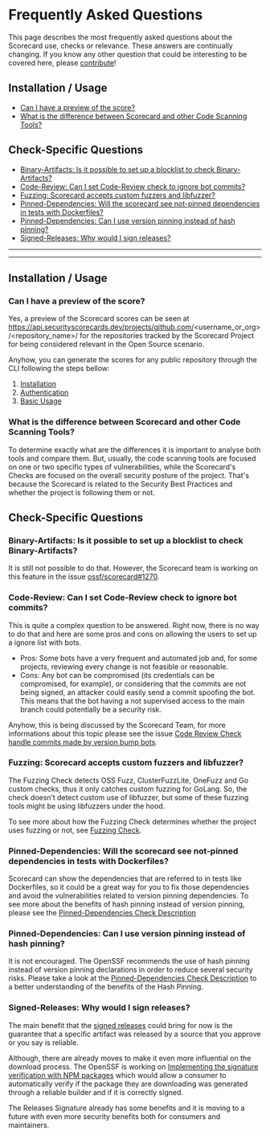 # Frequently Asked Questions

This page describes the most frequently asked questions about the Scorecard use, checks or relevance. These answers are continually changing. If you know any other question that could be interesting to be covered here, please [contribute](../CONTRIBUTING.md)!

## Installation / Usage
  - [Can I have a preview of the score?](#can-i-have-a-preview-of-the-score)
  - [What is the difference between Scorecard and other Code Scanning Tools?](#what-is-the-difference-between-scorecard-and-other-code-scanning-tools)

## Check-Specific Questions
  - [Binary-Artifacts: Is it possible to set up a blocklist to check Binary-Artifacts?](#binary-artifacts-is-it-possible-to-set-up-a-blocklist-to-check-binary-artifacts)
  - [Code-Review: Can I set Code-Review check to ignore bot commits?](#code-review-can-i-set-code-review-check-to-ignore-bot-commits)
  - [Fuzzing: Scorecard accepts custom fuzzers and libfuzzer?](#fuzzing-scorecard-accepts-custom-fuzzers-and-libfuzzer)
  - [Pinned-Dependencies: Will the scorecard see not-pinned dependencies in tests with Dockerfiles?](#pinned-dependencies-will-the-scorecard-see-not-pinned-dependencies-in-tests-with-dockerfiles)
  - [Pinned-Dependencies: Can I use version pinning instead of hash pinning?](#pinned-dependencies-can-i-use-version-pinning-instead-of-hash-pinning)
  - [Signed-Releases: Why would I sign releases?](#signed-releases-why-would-i-sign-releases)

________________________________________________________________________________
________________________________________________________________________________

## Installation / Usage

### Can I have a preview of the score?

Yes, a preview of the Scorecard scores can be seen at https://api.securityscorecards.dev/projects/github.com/<username_or_org>/<repository_name>/ for the repositories tracked by the Scorecard Project for being considered relevant in the Open Source scenario.

Anyhow, you can generate the scores for any public repository through the CLI following the steps bellow:

1. [Installation](https://github.com/joycebrum/scorecard#installation)
1. [Authentication](https://github.com/joycebrum/scorecard#authentication)
1. [Basic Usage](https://github.com/joycebrum/scorecard#basic-usage)

### What is the difference between Scorecard and other Code Scanning Tools?

To determine exactly what are the differences it is important to analyse both tools and compare them. But, usually, the code scanning tools are focused on one or two specific types of vulnerabilities, while the Scorecard's Checks are focused on the overall security posture of the project. That's because the Scorecard is related to the Security Best Practices and whether the project is following them or not.

## Check-Specific Questions

### Binary-Artifacts: Is it possible to set up a blocklist to check Binary-Artifacts?

It is still not possible to do that. However, the Scorecard team is working on this feature in the issue [ossf/scorecard#1270](https://github.com/ossf/scorecard/issues/1270).


### Code-Review: Can I set Code-Review check to ignore bot commits?

This is quite a complex question to be answered. Right now, there is no way to do that and here are some pros and cons on allowing the users to set up a ignore list with bots.

- Pros: Some bots have a very frequent and automated job and, for some projects, reviewing every change is not feasible or reasonable.
- Cons: Any bot can be compromised (its credentials can be compromised, for example), or considering that the commits are not being signed, an attacker could easily send a commit spoofing the bot. This means that the bot having a not supervised access to the main branch could potentially be a security risk.

Anyhow, this is being discussed by the Scorecard Team, for more informations about this topic please see the issue [Code Review Check handle commits made by version bump bots](https://github.com/ossf/scorecard/issues/2302).

### Fuzzing: Scorecard accepts custom fuzzers and libfuzzer?

The Fuzzing Check detects OSS Fuzz, ClusterFuzzLite, OneFuzz and Go custom checks, thus it only catches custom fuzzing for GoLang. So, the check doesn’t detect custom use of libfuzzer, but some of these fuzzing tools might be using libfuzzers under the hood.

To see more about how the Fuzzing Check determines whether the project uses fuzzing or not, see [Fuzzing Check](https://github.com/ossf/scorecard/blob/main/docs/checks.md#fuzzing). 

### Pinned-Dependencies: Will the scorecard see not-pinned dependencies in tests with Dockerfiles?

Scorecard can show the dependencies that are referred to in tests like Dockerfiles, so it could be a great way for you to fix those dependencies and avoid the vulnerabilities related to version pinning dependencies. To see more about the benefits of hash pinning instead of version pinning, please see the [Pinned-Dependencies Check Description](/checks.md#pinned-dependencies)

### Pinned-Dependencies: Can I use version pinning instead of hash pinning?
It is not encouraged. The OpenSSF recommends the use of hash pinning instead of version pinning declarations in order to reduce several security risks. Please take a look at the [Pinned-Dependencies Check Description](/checks.md#pinned-dependencies) to a better understanding of the benefits of the Hash Pinning.


### Signed-Releases: Why would I sign releases?

The main benefit that the [signed releases](/checks.md#signed-releases) could bring for now is the guarantee that a specific artifact was released by a source that you approve or you say is reliable.

Although, there are already moves to make it even more influential on the download process. The OpenSSF is working on [Implementing the signature verification with NPM packages](https://github.blog/2022-08-08-new-request-for-comments-on-improving-npm-security-with-sigstore-is-now-open/) which would allow a consumer to automatically verify if the package they are downloading was generated through a reliable builder and if it is correctly signed.

The Releases Signature already has some benefits and it is moving to a future with even more security benefits both for consumers and maintainers.

